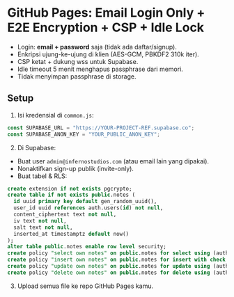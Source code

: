 # GitHub Pages: Email Login Only + E2E Encryption + CSP + Idle Lock

- Login: **email + password** saja (tidak ada daftar/signup).
- Enkripsi ujung-ke-ujung di klien (AES-GCM, PBKDF2 310k iter).
- CSP ketat + dukung wss untuk Supabase.
- Idle timeout 5 menit menghapus passphrase dari memori.
- Tidak menyimpan passphrase di storage.

## Setup
1) Isi kredensial di `common.js`:
```js
const SUPABASE_URL = "https://YOUR-PROJECT-REF.supabase.co";
const SUPABASE_ANON_KEY = "YOUR_PUBLIC_ANON_KEY";
```
2) Di Supabase:
- Buat user `admin@infernostudios.com` (atau email lain yang dipakai).
- Nonaktifkan sign-up publik (invite-only).
- Buat tabel & RLS:
```sql
create extension if not exists pgcrypto;
create table if not exists public.notes (
  id uuid primary key default gen_random_uuid(),
  user_id uuid references auth.users(id) not null,
  content_ciphertext text not null,
  iv text not null,
  salt text not null,
  inserted_at timestamptz default now()
);
alter table public.notes enable row level security;
create policy "select own notes" on public.notes for select using (auth.uid() = user_id);
create policy "insert own notes" on public.notes for insert with check (auth.uid() = user_id);
create policy "update own notes" on public.notes for update using (auth.uid() = user_id);
create policy "delete own notes" on public.notes for delete using (auth.uid() = user_id);
```
3) Upload semua file ke repo GitHub Pages kamu.
